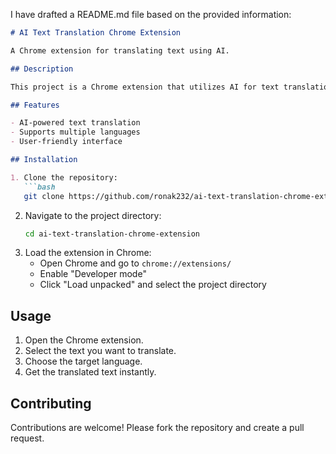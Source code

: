 I have drafted a README.md file based on the provided information:

```markdown
# AI Text Translation Chrome Extension

A Chrome extension for translating text using AI.

## Description

This project is a Chrome extension that utilizes AI for text translation. It supports various languages and provides a seamless translation experience.

## Features

- AI-powered text translation
- Supports multiple languages
- User-friendly interface

## Installation

1. Clone the repository:
   ```bash
   git clone https://github.com/ronak232/ai-text-translation-chrome-extension.git
   ```
2. Navigate to the project directory:
   ```bash
   cd ai-text-translation-chrome-extension
   ```
3. Load the extension in Chrome:
   - Open Chrome and go to `chrome://extensions/`
   - Enable "Developer mode"
   - Click "Load unpacked" and select the project directory

## Usage

1. Open the Chrome extension.
2. Select the text you want to translate.
3. Choose the target language.
4. Get the translated text instantly.

## Contributing

Contributions are welcome! Please fork the repository and create a pull request.
